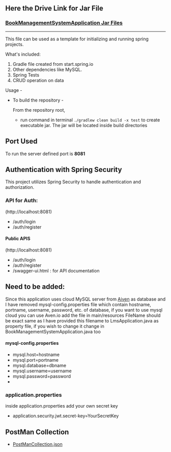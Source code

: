 ## Here the Drive Link for Jar File

### [BookManagementSystemApplication Jar Files](https://drive.google.com/drive/folders/1533BNgAUHKpfal2l-Np3aKTwnE1y20HI?usp=sharing)

---

This file can be used as a template for initializing and running spring projects.

What's included:

1. Gradle file created from start.spring.io
2. Other dependencies like MySQL.
3. Spring Tests
4. CRUD operation on data

Usage -

- To build the repository -

  From the repository root,

  - run command in terminal `./gradlew clean build -x test` to create executable jar. The jar will be located inside build directories

## Port Used

To run the server defined port is **8081**

## Authentication with Spring Security

This project utilizes Spring Security to handle authentication and authorization.

### API for Auth:

(http://localhost:8081)

- /auth/login
- /auth/register

#### Public APIS

(http://localhost:8081)

- /auth/login
- /auth/register
- /swagger-ui.html : for API documentation

## Need to be added:

Since this application uses cloud MySQL server from [Aiven](https://aiven.io) as database and I have removed mysql-config.properties file which contain hostname, portname, username, password, etc. of database, if you want to use mysql cloud you can use Aven.io add the file in main/resources
FileName should be exact same as I have provided this filename to LmsApplication.java as property file, if you wish to change it change in BookManagementSystemApplication.java too

#### mysql-config.properties

- mysql.host=hostname
- mysql.port=portname
- mysql.database=dbname
- mysql.username=username
- mysql.password=password
-

### application.properties

inside application.properties add your own secret key

- application.security.jwt.secret-key=YourSecretKey

## PostMan Collection

- [PostManCollection.json](https://github.com/kunaljs-sudo/BookRentalManagement/blob/main/BookManagementSystem.postman_collection.json)
